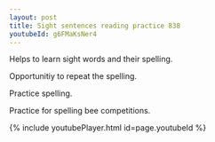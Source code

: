 ```yaml
---
layout: post
title: Sight sentences reading practice 838
youtubeId: g6FMaKsNer4
---
```

 
 
Helps to learn sight words and their spelling.

Opportunitiy to repeat the spelling. 

Practice spelling. 
 
Practice for spelling bee competitions. 
 
{% include youtubePlayer.html id=page.youtubeId %}
 
 
